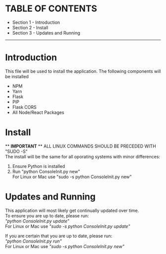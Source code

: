 

# TABLE OF CONTENTS

* Section 1 - Introduction
* Section 2 - Install
* Section 3 - Updates and Running

-----------------


# Introduction

This file will be used to install the application. The following components will be installed
- NPM
- Yarn
- Flask
- PIP
- Flask CORS
- All Node/React Packages



# Install
** **IMPORTANT** ** ALL LINUX COMMANDS SHOULD BE PRECEDED WITH "SUDO -S" </br >
The install will be the same for all oporating systems with minor differences:

1) Ensure Python is installed
2) Run "python ConsoleInit.py new"</br >
For Linux or Mac use "sudo -s python ConsoleInit.py new"



# Updates and Running

This application will most likely get continually updated over time. 
</br >To ensure you are up to date, please run:</br >
*"python ConsoleInit.py update"*</br >
For Linux or Mac use *"sudo -s python ConsoleInit.py update"*

If you are certain that you are up to date, please run:</br >
*"python ConsoleInit.py run"*</br >
For Linux or Mac use *"sudo -s python ConsoleInit.py new"*

